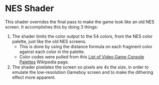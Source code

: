 # NES Shader

This shader overrides the final pass to make the game look like an old NES screen. It accomplishes this by doing 3 things:

1. The shader limits the color output to the 54 colors, from the NES color palette, just like the old NES screens.
	* This is done by using the distance formula on each fragment color against each color in the palette.
	* Color codes were pulled from this [List of Video Game Console Palettes](https://en.wikipedia.org/wiki/list_of_video_game_console_palettes#NES) Wikipedia page.
3. The shader pixelates the screen so pixels are 4x the size, in order to emulate the low-resolution Gameboy screen and to make the dithering effect more apparent.
